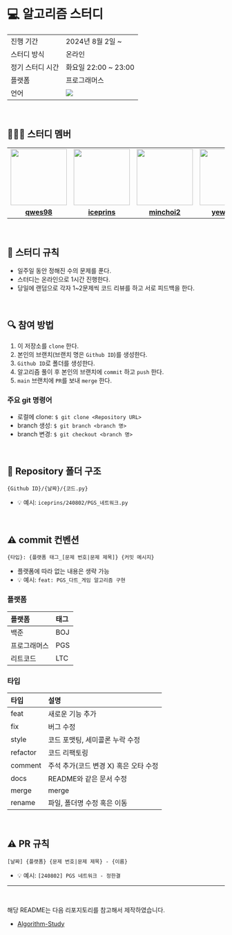 # 💻 알고리즘 스터디

<table>
  <tr>
    <td>진행 기간</td>
    <td>2024년 8월 2일 ~ </td>
  </tr>
  <tr>
    <td>스터디 방식</td>
    <td>온라인</td>
  </tr>
  <tr>
    <td>정기 스터디 시간</td>
    <td>화요일 22:00 ~ 23:00</td>
  </tr>
  <tr>
    <td>플랫폼</td>
    <td>프로그래머스</td>
  </tr>
  <tr>
    <td>언어</td>
    <td><img src="https://img.shields.io/badge/Python-3776AB?style=for-the-badge&logo=python&logoColor=white">
    </td>
  </tr>
</table>

<br/>

## 🧑🏻‍💻 스터디 멤버

<table>
 <tr>
    <td align="center"><a href="https://github.com/qwes98"><img src="https://avatars.githubusercontent.com/qwes98" width="130px;" alt=""></a></td>
    <td align="center"><a href="https://github.com/iceprins"><img src="https://avatars.githubusercontent.com/iceprins" width="130px;" alt=""></a></td>
    <td align="center"><a href="https://github.com/minchoi2"><img src="https://avatars.githubusercontent.com/minchoi2" width="130px;" alt=""></a></td>
    <td align="center"><a href="https://github.com/yewoniii2"><img src="https://avatars.githubusercontent.com/yewoniii2" width="130px;" alt=""></a></td>
  </tr>
  <tr>
    <td align="center"><a href="https://github.com/qwes98"><b>qwes98</b></a></td>
    <td align="center"><a href="https://github.com/iceprins"><b>iceprins</b></a></td>
    <td align="center"><a href="https://github.com/minchoi2"><b>minchoi2</b></a></td>
    <td align="center"><a href="https://github.com/yewoniii2"><b>yewoniii2</b></a></td>
  </tr>
</table>

<br/>

## 📌 스터디 규칙
- 일주일 동안 정해진 수의 문제를 푼다.
- 스터디는 온라인으로 1시간 진행한다.
- 당일에 랜덤으로 각자 1~2문제씩 코드 리뷰를 하고 서로 피드백을 한다.
  
<br/>

## 🔍 참여 방법
1. 이 저장소를 `clone` 한다.
2. 본인의 브랜치(브랜치 명은 `Github ID`)를 생성한다.
3. `Github ID`로 폴더를 생성한다.
4. 알고리즘 풀이 후 본인의 브랜치에 `commit` 하고 `push` 한다.
5. `main` 브랜치에 `PR`를 보내 `merge` 한다.

### 주요 git 명령어
- 로컬에 clone: `$ git clone <Repository URL>`
- branch 생성: `$ git branch <branch 명>`
- branch 변경: `$ git checkout <branch 명>`

<br/>

## 📁 Repository 폴더 구조
```
{Github ID}/{날짜}/{코드.py}
```

- 💡 예시: `iceprins/240802/PGS_네트워크.py`

<br/>

## ⚠️ commit 컨벤션

```
{타입}: {플랫폼 태그_[문제 번호|문제 제목]} {커밋 메시지}
```

- 플랫폼에 따라 없는 내용은 생략 가능
- 💡 예시: `feat: PGS_다트_게임 알고리즘 구현`

### 플랫폼

| 플랫폼    | 태그  |
|:-------|:----|
| 백준     | BOJ |
| 프로그래머스 | PGS |
| 리트코드   | LTC |

### 타입

| 타입       | 설명                      |
|:---------|:------------------------|
| feat     | 새로운 기능 추가               |
| fix      | 버그 수정                   |
| style    | 코드 포맷팅, 세미콜론 누락 수정  |
| refactor | 코드 리팩토링                 |
| comment  | 주석 추가(코드 변경 X) 혹은 오타 수정 |
| docs     | README와 같은 문서 수정        |
| merge    | merge                   |
| rename   | 파일, 폴더명 수정 혹은 이동        |

<br/>

## ⚠️ PR 규칙

```
[날짜] {플랫폼} {문제 번호|문제 제목} - {이름}
```

- 💡 예시: `[240802] PGS 네트워크 - 정한결`

---

<br/>

해당 README는 다음 리포지토리를 참고해서 제작하였습니다.

- [Algorithm-Study](https://github.com/CodeSquad-2023-BE-Study/Algorithm-Study)
